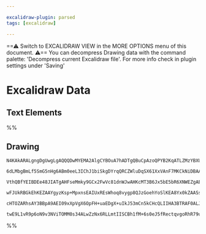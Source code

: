 ```yaml
---

excalidraw-plugin: parsed
tags: [excalidraw]

---
```

==⚠  Switch to EXCALIDRAW VIEW in the MORE OPTIONS menu of this document. ⚠== You can decompress Drawing data with the command palette: 'Decompress current Excalidraw file'. For more info check in plugin settings under 'Saving'


# Excalidraw Data
## Text Elements
%%
## Drawing
```compressed-json
N4KAkARALgngDgUwgLgAQQQDwMYEMA2AlgCYBOuA7hADTgQBuCpAzoQPYB2KqATLZMzYBXUtiRoIACyhQ4zZAHoFAc0JRJQgEYA6bGwC2CgF7N6hbEcK4OCtptbErHALRY8RMpWdx8Q1TdIEfARcZgRmBShcZQUebQBWbQBGGjoghH0EDihmbgBtcDBQMBKIEm4IAEU4ACsARyEESoAVAHEagHYAMyMAVQBpAGtegDUAdThB1JLIWEQKwOwojmVg

6dLMbgBmLf5SmG5nHg6ABm0eeL3IChJ1biSkgDYrqQRCZWluDqSX61XxVAnF7MKCkNiDBAAYTY+DYpAqAGIkghkcj1pBNLhsINlGChBxiNDYfCJKDrMw4LhAtl0RAuoR8PgAMqwNYSQQeWkgsEQsa3STcPiFASg8EIFkwNnoDnlF54j4ccK5NA/YUQNiU7BqA4qk5AtW44RwACSxGVqDyAF0Xl1yJlTdwOEJGS9CASsBVcCdaXiCYrmObijNoPAA

VthQBfYEIBDEe48JIATgAHFseMmky9GCx2FwVc81dnWJwAHKcMT3B6Jx5bE5bR6XNWEZgAEXSUFj3FBjRemmEBIAosFMtlzU6XWqhHBiLgO3GVR0eIn4vFk4vE09ky8iBwpmhx/ht2xsZ20F0CGFChHwNa6Lg4HAWbOAUHoJIMgCIEQPlB1gxCAgFAAEJYjivqEjCcKIl0MGwX+2AiNSUDGh2+gsjyUKQSS6BIiieHwYhWTIahIHYoa+IQcSFRkh

wFJUkRBGkEhKEZAAYgyzKsp+MpxnsEAIUxREsWhoq8vygp8QJzGoehYoSlKEA8Yx0kZAASsICpKvckmEdkwkAPKatq9x6jpgl6ahrGcFArG4PoDI6qgjalFJQmWdZTKEEYAI8PqLm6cRGTNFgUAAILfnm6DBF0v5mSpIlUmFTFsBQ764POqAHnFbkZAOBKhclqUhBlEBUmCVDZRZGQFeVzShgs/a8YUinYGCjIABrcAALEkW7NcwrUwvgACa3XJm

cHTOZARhsAY3BBpA9AEI09xXpVgX6OpFH+uaEDgX+uIkJ53mCn5kCHcQLIIHA3BTRAF0ALJsMQCB5bgmjBBl574GEfEXUSUFoAtEBATCJWkMomIABQJh01C8EkcMI0jZzxAAlLSqkIMozpUgskO4DDtbwzwxO8GTqMY2tzWudkskQoZUC5mOzqHs1tp2QgWPuqQbrKPNapZO9n1dqQPZqtgRA3Wg3YIC8HCc6L4vBsIUA7gCsvU6Udg1AgSzMEyC

twE9L1vR9p6oN9v3NViTOMM0s34ALwZzNx6RLLmtIISCBh1fM+6s0eJ5fRectqvgoRhR79uO46rNXuAUZ0PSwSBteEZAA===
```
%%